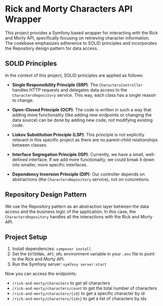 # Rick and Morty Characters API Wrapper

This project provides a Symfony based wrapper for interacting with the Rick and Morty API, specifically focusing on retrieving character information. The codebase emphasizes adherence to SOLID principles and incorporates the Repository design pattern for data access. 

## SOLID Principles

In the context of this project, SOLID principles are applied as follows:

- **Single Responsibility Principle (SRP)**: The `CharactersController` handles HTTP requests and delegates data access to the `CharactersRepository` service. This way, each class has a single reason to change. 

- **Open-Closed Principle (OCP)**: The code is written in such a way that adding more functionality (like adding new endpoints or changing the data source) can be done by adding new code, not modifying existing code.

- **Liskov Substitution Principle (LSP)**: This principle is not explicitly relevant in this specific project as there are no parent-child relationships between classes.

- **Interface Segregation Principle (ISP)**: Currently, we have a small, well-defined interface. If we add more functionality, we could break it down into smaller, more specific interfaces.

- **Dependency Inversion Principle (DIP)**: Our controller depends on abstractions (the `CharactersRepository` service), not on concretions. 

## Repository Design Pattern

We use the Repository pattern as an abstraction layer between the data access and the business logic of the application. In this case, the `CharactersRepository` handles all the interactions with the Rick and Morty API.

## Project Setup

1. Install dependencies: `composer install`
2. Set the `EXTERNAL_API_URL` environment variable in your `.env` file to point to the Rick and Morty API.
3. Run the Symfony server: `symfony server:start`

Now you can access the endpoints:

- `/rick-and-morty/characters` to get all characters
- `/rick-and-morty/characters/count` to get the total number of characters
- `/rick-and-morty/characters/{id}` to get a specific character by id
- `/rick-and-morty/characters/{ids}` to get a list of characters by ids